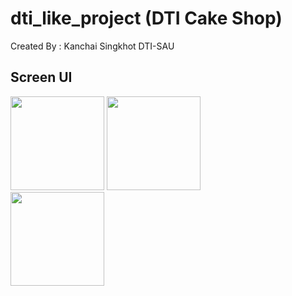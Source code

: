# dti_like_project (DTI Cake Shop)

Created By : Kanchai Singkhot DTI-SAU

## Screen UI

<!-- [screenshot-1707380073282](https://github.com/6552410005/dti_like_project/assets/113956880/d4bd6d4c-f356-494b-82d7-085aa7a6b8d9) -->
<img src="https://github.com/6552410005/dti_like_project/assets/113956880/d4bd6d4c-f356-494b-82d7-085aa7a6b8d9" width="150px">

<!-- [screenshot-1707380044700](https://github.com/6552410005/dti_like_project/assets/113956880/83723e3b-f6b7-478c-91ae-cb803acd947b) -->
<img src="https://github.com/6552410005/dti_like_project/assets/113956880/83723e3b-f6b7-478c-91ae-cb803acd947b" width="150px">

<br>

<!-- [screenshot-1707380055205](https://github.com/6552410005/dti_like_project/assets/113956880/549b4460-7be0-4555-bacd-655ce5b66722) -->
<img src="https://github.com/6552410005/dti_like_project/assets/113956880/549b4460-7be0-4555-bacd-655ce5b66722" width="150px">



